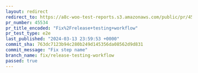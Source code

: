 ```yaml
---
layout: redirect
redirect_to: https://a8c-woo-test-reports.s3.amazonaws.com/public/pr/45534/e2e/index.html
pr_number: 45534
pr_title_encoded: "Fix%2Frelease+testing+workflow"
pr_test_type: e2e
last_published: "2024-03-13 23:59:53 +0000"
commit_sha: 763dc7123b94c280b249d145356da08562d9d831
commit_message: "Fix step name"
branch_name: fix/release-testing-workflow
passed: true
---
```

